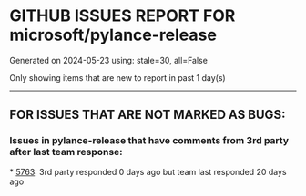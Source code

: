 
# GITHUB ISSUES REPORT FOR microsoft/pylance-release


Generated on 2024-05-23 using: stale=30, all=False


Only showing items that are new to report in past 1 day(s)


---

## FOR ISSUES THAT ARE NOT MARKED AS BUGS:


### Issues in pylance-release that have comments from 3rd party after last team response:


\* [5763](https://github.com/microsoft/pylance-release/issues/5763 "A promblem or question about pylance crashing in GPU rental platforms"): 3rd party responded 0 days ago but team last responded 20 days ago
